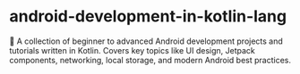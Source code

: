# android-development-in-kotlin-lang
📱 A collection of beginner to advanced Android development projects and tutorials written in Kotlin. Covers key topics like UI design, Jetpack components, networking, local storage, and modern Android best practices.
